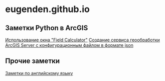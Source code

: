 # eugenden.github.io

## Заметки Python в ArcGIS
[Использование окна "Field Calculator"](arcpy.field_calculator.md)
[Создание сервиса геообработки ArcGIS Server с конфигурационным файлом в формате json](arcpy.config_json.md)

## Прочие заметки
[Заметки по английскому языку](rt.md)
